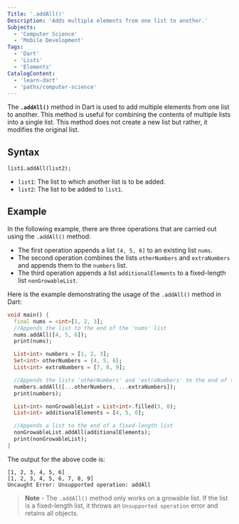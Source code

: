 ```yaml
---
Title: '.addAll()'
Description: 'Adds multiple elements from one list to another.'
Subjects:
  - 'Computer Science'
  - 'Mobile Development'
Tags:
  - 'Dart'
  - 'Lists'
  - 'Elements'
CatalogContent:
  - 'learn-dart'
  - 'paths/computer-science'
---
```


The **`.addAll()`** method in Dart is used to add multiple elements from one list to another. This method is useful for combining the contents of multiple lists into a single list. This method does not create a new list but rather, it modifies the original list.

## Syntax

```pseudo
list1.addAll(list2);
```

- `list1`: The list to which another list is to be added.
- `list2`: The list to be added to `list1`.

## Example

In the following example, there are three operations that are carried out using the `.addAll()` method:

- The first operation appends a list `[4, 5, 6]` to an existing list `nums`.
- The second operation combines the lists `otherNumbers` and `extraNumbers` and appends them to the `numbers` list.
- The third operation appends a list `additionalElements` to a fixed-length list `nonGrowableList`.

Here is the example demonstrating the usage of the `.addAll()` method in Dart:

```dart
void main() {
  final nums = <int>[1, 2, 3];
  //Appends the list to the end of the 'nums' list
  nums.addAll([4, 5, 6]);
  print(nums);

  List<int> numbers = [1, 2, 3];
  Set<int> otherNumbers = {4, 5, 6};
  List<int> extraNumbers = [7, 8, 9];

  //Appends the lists 'otherNumbers' and 'extraNumbers' to the end of the 'numbers' list.
  numbers.addAll([...otherNumbers, ...extraNumbers]);
  print(numbers);

  List<int> nonGrowableList = List<int>.filled(3, 0);
  List<int> additionalElements = [4, 5, 6];

  //Appends a list to the end of a fixed-length list
  nonGrowableList.addAll(additionalElements);
  print(nonGrowableList);
}
```

The output for the above code is:

```shell
[1, 2, 3, 4, 5, 6]
[1, 2, 3, 4, 5, 6, 7, 8, 9]
Uncaught Error: Unsupported operation: addAll
```

> **Note** - The `.addAll()` method only works on a growable list. If the list is a fixed-length list, it throws an `Unsupported operation` error and retains all objects.
